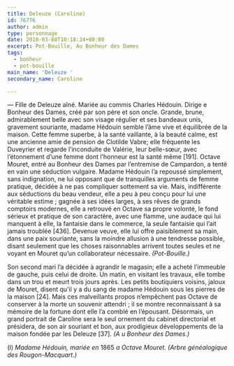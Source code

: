 ```yaml
---
title: Deleuze (Caroline)
id: 76776
author: admin
type: personnage
date: 2010-03-08T10:18:24+00:00
excerpt: Pot-Bouille, Au Bonheur des Dames
tags:
  - bonheur
  - pot-bouille
main_name: 'Deleuze '
secondary_name: Caroline

---
```

— Fille de Deleuze aîné. Mariée au commis Charles Hédouin. Dirige e Bonheur des Dames, créé par son père et son oncle. Grande, brune, admirablement belle avec son visage régulier et ses bandeaux unis, gravement souriante, madame Hédouin semble l&rsquo;âme vive et équilibrée de la maison. Cette femme superbe, à la santé vaillante, à la beauté calme, est une ancienne amie de pension de Clotilde Vabre; elle fréquente les Duveyrier et regarde l&rsquo;inconduite de Valérie, leur belle-sœur, avec l&rsquo;étonnement d&rsquo;une femme dont l&rsquo;honneur est la santé même [191]. Octave Mouret, entré au Bonheur des Dames par l&rsquo;entremise de Campardon, a tenté en vain une séduction vulgaire. Madame Hédouin l&rsquo;a repoussé simplement, sans indignation, ne lui opposant que de tranquilles arguments de femme pratique, décidée à ne pas compliquer sottement sa vie. Mais, indifférente aux séductions du beau vendeur, elle a peu à peu conçu pour lui une véritable estime ; gagnée à ses idées larges, à ses rêves de grands comptoirs modernes, elle a retrouvé en Octave sa propre volonté, le fond sérieux et pratique de son caractère, avec une flamme, une audace qui lui manquent à elle, la fantaisie dans le commerce, la seule fantaisie qui l&rsquo;ait jamais troublée [436]. Devenue veuve, elle lui offre paisiblement sa main, dans une paix souriante, sans la moindre allusion à une tendresse possible, disant seulement que les choses raisonnables arrivent toutes seules et ne voyant en Mouret qu&rsquo;un collaborateur nécessaire. _(Pot-Bouille.)_

Son second mari l&rsquo;a décidée à agrandir le magasin; elle a acheté l&rsquo;immeuble de gauche, puis celui de droite. Un matin, en visitant les travaux, elle tombe dans un trou et meurt trois jours après. Les petits boutiquiers voisins, jaloux de Mouret, disent qu&rsquo;il y a du sang de madame Hédouin sous les pierres de la maison [24]. Mais ces malveillants propos n&rsquo;empêchent pas Octave de conserver à la morte un souvenir attendri ; il se montre reconnaissant à sa mémoire de la fortune dont elle l&rsquo;a comblé en l&rsquo;épousant. Désormais, un grand portrait de Caroline sera le seul ornement du cabinet directorial et présidera, de son air souriant et bon, aux prodigieux développements de la maison fondée par les Deleuze [37]. _(A u Bonheur des Dames.)_

(l) _Madame Hédouin, mariée en_ 1865 _a Octave Mouret. (Arbre généalogique des Rougon-Macquart.)_